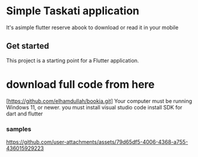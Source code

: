 # Simple Taskati application
It's asimple flutter reserve abook to download or read it in your mobile

## Get started
This project is a starting point for a Flutter application. 
# download full code from here 
[https://github.com/elhamdullah/bookia.git] 
Your computer must be running Windows 11, or newer. you must install visual studio code install SDK for dart and flutter

### samples

https://github.com/user-attachments/assets/79d65df5-4006-4368-a755-436015929223


